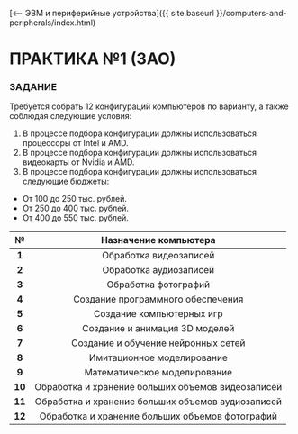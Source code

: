 [⟵ ЭВМ и периферийные устройства]({{ site.baseurl }}/computers-and-peripherals/index.html)

# **ПРАКТИКА №1 (ЗАО)**

### **ЗАДАНИЕ**

Требуется собрать 12 конфигураций компьютеров по варианту, а также соблюдая следующие условия:

1. В процессе подбора конфигурации должны использоваться процессоры от Intel и AMD.
2. В процессе подбора конфигурации должны использоваться видеокарты от Nvidia и AMD.
3. В процессе подбора конфигурации должны использоваться следующие бюджеты:

* От 100 до 250 тыс. рублей.
* От 250 до 400 тыс. рублей.
* От 400 до 550 тыс. рублей.

| № | Назначение компьютера |
|:-:|:-:|
|**1**| Обработка видеозаписей |
|**2**| Обработка аудиозаписей |
|**3**| Обработка фотографий |
|**4**| Создание программного обеспечения |
|**5**| Создание компьютерных игр |
|**6**| Создание и анимация 3D моделей |
|**7**| Создание и обучение нейронных сетей |
|**8**| Имитационное моделирование |
|**9**| Математическое моделирование |
|**10**| Обработка и хранение больших объемов видеозаписей |
|**11**| Обработка и хранение больших объемов аудиозаписей |
|**12**| Обработка и хранение больших объемов фотографий |
